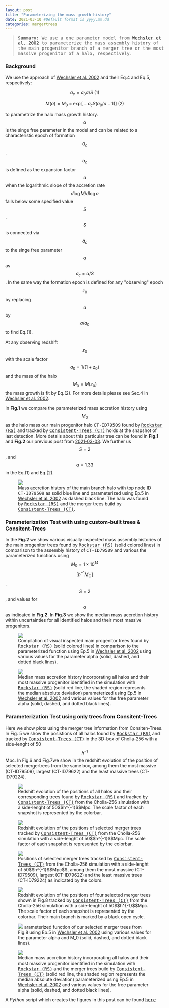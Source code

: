 ```yaml
---
layout: post
title: "Parameterizing the mass growth history"
date: 2021-03-10 #Default format is yyyy.mm.dd
categories: mergertrees
---
```


<blockquote><tt><b>Summary:</b> We use a one parameter model from <a href="https://ui.adsabs.harvard.edu/abs/2002ApJ...568...52W/abstract">Wechsler et al. 2002</a> to parameterize the mass assembly history of the main progenitor branch of a merger tree or the most massive progenitor of a halo, respectively. </tt></blockquote>

### Background

We use the approach of <a href="https://ui.adsabs.harvard.edu/abs/2002ApJ...568...52W/abstract">Wechsler et al. 2002</a> and their Eq.4 and Eq.5, respectively:

$$ a_c= a_0 \alpha/S \text{  (1)}$$

$$ M(a) = M_0 \times \exp  \Big[ -a_c S \big(a_0/a - 1\big)  \Big] \text{  (2)}$$

to parametrize the halo mass growth history. $$\alpha$$ is the singe free parameter in the model and can be related to a characteristic epoch of formation $$a_c$$. $$a_c$$ is defined as the expansion factor $$a$$ when the logarithmic slope of the accretion rate $$d\log M/d\log a$$ falls below some specified value $$S$$. $$S$$ is connected via $$a_c$$ to the singe free parameter $$\alpha$$ as $$a_c=\alpha/S$$. In the same way the formation epoch is defined for any "observing" epoch $$z_0$$ by replacing $$a$$ by $$a/a_0$$ to find Eq.(1).

At any observing redshift $$z_0$$ with the scale factor $$a_0=1/(1+z_0)$$ and the mass of the halo $$M_0=M(z_0)$$ the mass growth is fit by Eq.(2). For more details please see Sec.4 in <a href="https://ui.adsabs.harvard.edu/abs/2002ApJ...568...52W/abstract">Wechsler et al. 2002</a>.

In <b>Fig.1</b> we compare the parameterized mass accretion history using $$M_0$$ as the halo mass our main progenitor halo <tt>CT-ID79509</tt> found by <a href="https://ui.adsabs.harvard.edu/abs/2012ascl.soft10008B/abstract"><tt>Rockstar (RS)</tt></a> and tracked by <a href="https://ui.adsabs.harvard.edu/abs/2012ascl.soft10011B/abstract"><tt>Consistent-Trees (CT)</tt></a> holds at the snapshot of last detection. More details about this particular tree can be found in <b>Fig.1</b> and <b>Fig.2</b> our previous post from <a href="https://dstoppacher.github.io/A-testrun-on-merger-trees-4/">2021-03-03</a>. We further us $$S=2$$, and $$\alpha=1.33$$ in the Eq.(1) and Eq.(2).

<figure>
  <img src="{{ site.baseurl }}/plots/2021-03-10_test.png">
  <figcaption>Mass accretion history of the main branch halo with top node ID <tt>CT-ID79509</tt> as solid blue line and parameterized using Ep.5 in <a href="https://ui.adsabs.harvard.edu/abs/2002ApJ...568...52W/abstract">Wechsler et al. 2002</a> as dashed black line. The halo was found by <a href="https://ui.adsabs.harvard.edu/abs/2012ascl.soft10008B/abstract"><tt>Rockstar (RS)</tt></a> and the merger trees build by <a href="https://ui.adsabs.harvard.edu/abs/2012ascl.soft10011B/abstract"><tt>Consistent-Trees (CT)</tt></a>.
  </figcaption>
</figure>

### Parameterization Test with using custom-built trees & Consitent-Trees

In the <b>Fig.2</b> we show various visually inspected mass assembly histories of the main progenitor trees found by <a href="https://ui.adsabs.harvard.edu/abs/2012ascl.soft10008B/abstract"><tt>Rockstar (RS)</tt></a> (solid colored lines) in comparison to the assembly history of <tt>CT-ID79509</tt> and various the parameterized functions using $$M_0=1 \times 10^{14}$$ $$[h^{-1}M_{\odot}]$$, $$S=2$$, and values for $$\alpha$$ as indicated in <b>Fig.2</b>. In <b>Fig.3</b> we show the median mass accretion history within uncertainties for all identified halos and their most massive progenitors.

<figure>
  <img src="{{ site.baseurl }}/plots/2021-03-10_test2.png">
  <figcaption>Compilation of visual inspected main progenitor trees found by <tt>Rockstar (RS)</tt> (solid colored lines) in comparison to the parameterized function using Ep.5 in <a href="https://ui.adsabs.harvard.edu/abs/2002ApJ...568...52W/abstract">Wechsler et al. 2002</a> using various values for the parameter alpha (solid, dashed, and dotted black lines).
  </figcaption>
</figure>

<figure>
  <img src="{{ site.baseurl }}/plots/2021-03-10_test_median.png">
  <figcaption>Median mass accretion history incorporating all halos and their most massive progenitor identified in the simulation with <a href="https://ui.adsabs.harvard.edu/abs/2012ascl.soft10008B/abstract"><tt>Rockstar (RS)</tt></a>  (solid red line, the shaded region represents the median absolute deviation) parameterized using Ep.5 in <a href="https://ui.adsabs.harvard.edu/abs/2002ApJ...568...52W/abstract">Wechsler et al. 2002</a> and various values for the free parameter alpha (solid, dashed, and dotted black lines).
  </figcaption>
</figure>

### Parameterization Test using only trees from Consitent-Trees

Here we show plots using the merger tree information from Consiten-Trees. In Fig. 5 we show the posistions of all halos found by <a href="https://ui.adsabs.harvard.edu/abs/2012ascl.soft10008B/abstract"><tt>Rockstar (RS)</tt></a> and tracked by <a href="https://ui.adsabs.harvard.edu/abs/2012ascl.soft10011B/abstract"><tt>Consistent-Trees (CT)</tt></a> in the 3D-box of Cholla-256 with a side-lenght of 50$$h^{-1}$$Mpc. In Fig.6 and Fig.7we show in the redshift evolution of the position of selected mergertrees from the same box, among them the most massive (CT-ID79509), largest (CT-ID79622) and the least massive trees (CT-ID79224).

<figure>
  <img src="{{ site.baseurl }}/plots/2021-03-11_all_CT.png">
  <figcaption>Redshift evolution of the positions of all halos and their corresponding trees found by <a href="https://ui.adsabs.harvard.edu/abs/2012ascl.soft10008B/abstract"><tt>Rockstar (RS)</tt></a>  and tracked by <a href="https://ui.adsabs.harvard.edu/abs/2012ascl.soft10011B/abstract"><tt>Consistent-Trees (CT)</tt></a> from the Cholla-256 simulation with a side-lenght of 50$$h^{-1}$$Mpc. The scale factor of each snapshot is represented by the colorbar.
  </figcaption>
</figure>

<figure>
  <img src="{{ site.baseurl }}/plots/2021-03-11_selected_CT.png">
  <figcaption>Redshift evolution of the positions of selected merger trees tracked by <a href="https://ui.adsabs.harvard.edu/abs/2012ascl.soft10011B/abstract"><tt>Consistent-Trees (CT)</tt></a> from the Cholla-256 simulation with a side-lenght of 50$$h^{-1}$$Mpc. The scale factor of each snapshot is represented by the colorbar.
  </figcaption>
</figure>

<figure>
  <img src="{{ site.baseurl }}/plots/2021-03-11_selected_indv_color_CT.png">
  <figcaption>Positions of selected merger trees tracked by <a href="https://ui.adsabs.harvard.edu/abs/2012ascl.soft10011B/abstract"><tt>Consistent-Trees (CT)</tt></a> from the Cholla-256 simulation with a side-lenght of 50$$h^{-1}$$Mpc$$, among them the most massive (CT-ID79509), largest (CT-ID79622) and the least massive trees (CT-ID79224) as indicated by the colors.
  </figcaption>
</figure>


<figure>
  <img src="{{ site.baseurl }}/plots/2021-03-16_selected_traj_CT.png">
  <figcaption>Redshift evolution of the positions of four selected merger trees shown in Fig.8 tracked by <a href="https://ui.adsabs.harvard.edu/abs/2012ascl.soft10011B/abstract"><tt>Consistent-Trees (CT)</tt></a> from the Cholla-256 simulation with a side-lenght of 50$$h^{-1}$$Mpc. The scale factor of each snapshot is represented by the colorbar. Their main branch is marked by a black open cycle.
  </figcaption>
</figure>

<figure>
  <img src="{{ site.baseurl }}/plots/2021-03-16_Parameterization_Test_selected_CT.png">
  <figcaptionP>arameterized function of our selected merger trees from Fig.8 using Ep.5 in <a href="https://ui.adsabs.harvard.edu/abs/2002ApJ...568...52W/abstract">Wechsler et al. 2002</a> using various values for the parameter alpha and M_0 (solid, dashed, and dotted black lines).
  </figcaption>
</figure>

<figure>
  <img src="{{ site.baseurl }}/plots/2021-03-15_Parameterization_Test_CT.png">
  <figcaption>Median mass accretion history incorporating all halos and their most massive progenitor identified in the simulation with <a href="https://ui.adsabs.harvard.edu/abs/2012ascl.soft10008B/abstract"><tt>Rockstar (RS)</tt></a>  and the merger trees build by <a href="https://ui.adsabs.harvard.edu/abs/2012ascl.soft10011B/abstract"><tt>Consistent-Trees (CT)</tt></a> (solid red line, the shaded region represents the median absolute deviation) parameterized using Ep.5 in <a href="https://ui.adsabs.harvard.edu/abs/2002ApJ...568...52W/abstract">Wechsler et al. 2002</a> and various values for the free parameter alpha (solid, dashed, and dotted black lines).
  </figcaption>
</figure>

A <i>Python</i> script which creates the figures in this post can be found <a href="https://dstoppacher.github.io/python_scripts/2021-03-10_Parameterization_test.py"><tt>here</tt></a>
